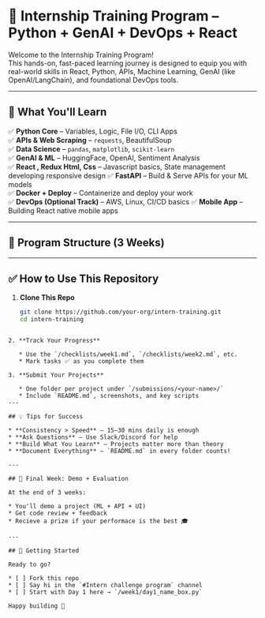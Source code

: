 # 🧠 Internship Training Program – Python + GenAI + DevOps + React 

Welcome to the Internship Training Program!  
This hands-on, fast-paced learning journey is designed to equip you with real-world skills in React, Python, APIs, Machine Learning, GenAI (like OpenAI/LangChain), and foundational DevOps tools.

---

## 🚀 What You'll Learn

✅ **Python Core** – Variables, Logic, File I/O, CLI Apps  
✅ **APIs & Web Scraping** – `requests`, BeautifulSoup  
✅ **Data Science** – `pandas`, `matplotlib`, `scikit-learn`  
✅ **GenAI & ML** – HuggingFace, OpenAI, Sentiment Analysis  
✅ **React , Redux Html, Css** – Javascript basics, State management developing responsive design
✅ **FastAPI** – Build & Serve APIs for your ML models  
✅ **Docker + Deploy** – Containerize and deploy your work  
✅ **DevOps (Optional Track)** – AWS, Linux, CI/CD basics 
✅ **Mobile App** – Building React native mobile apps 

---

## 📅 Program Structure (3 Weeks)

---

## ✅ How to Use This Repository

1. **Clone This Repo**  
   ```bash
   git clone https://github.com/your-org/intern-training.git
   cd intern-training
````

2. **Track Your Progress**

   * Use the `/checklists/week1.md`, `/checklists/week2.md`, etc.
   * Mark tasks ✅ as you complete them

3. **Submit Your Projects**

   * One folder per project under `/submissions/<your-name>/`
   * Include `README.md`, screenshots, and key scripts
---

## 💡 Tips for Success

* **Consistency > Speed** – 15–30 mins daily is enough
* **Ask Questions** – Use Slack/Discord for help
* **Build What You Learn** – Projects matter more than theory
* **Document Everything** – `README.md` in every folder counts!

---

## 🧪 Final Week: Demo + Evaluation

At the end of 3 weeks:

* You'll demo a project (ML + API + UI)
* Get code review + feedback
* Recieve a prize if your performace is the best 🎓

---

## 👋 Getting Started

Ready to go?

* [ ] Fork this repo
* [ ] Say hi in the `#Intern challenge program` channel
* [ ] Start with Day 1 here → `/week1/day1_name_box.py`

Happy building 🚀


